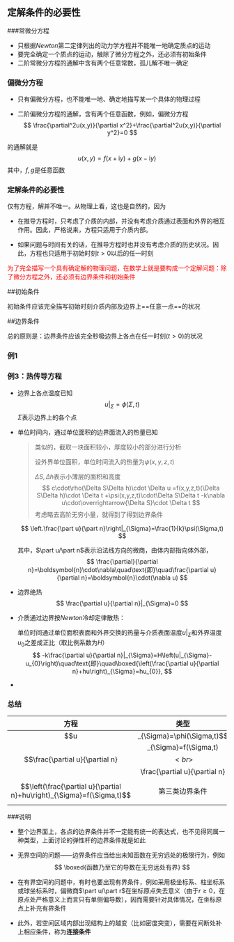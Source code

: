 ## 定解条件的必要性

###常微分方程

+ 只根据$Newton$第二定律列出的动力学方程并不能唯一地确定质点的运动
+ 要完全确定一个质点的运动，触除了微分方程之外，还必须有初始条件
+ 二阶常微分方程的通解中含有两个任意常数，孤儿解不唯一确定

### 偏微分方程

+ 只有偏微分方程，也不能唯一地、确定地描写某一个具体的物理过程

+ 二阶偏微分方程的通解，含有两个任意函数，例如，偏微分方程
  $$
  \frac{\partial^2u(x,y)}{\partial x^2}+\frac{\partial^2u(x,y)}{\partial y^2}=0
  $$
  

的通解就是
$$
u(x,y)=f(x+\mathrm{i}y)+g(x-\mathrm{i}y)
$$
其中，$f,g$是任意函数

### 定解条件的必要性

仅有方程，解并不唯一。从物理上看，这也是自然的，因为

+ 在推导方程时，只考虑了介质的内部，并没有考虑介质通过表面和外界的相互作用。因此，严格说来，方程只适用于介质内部。

+ 如果问题与时间有关的话，在推导方程时也并没有考虑介质的历史状况。因此，方程也只适用于初始时刻$t>0$以后的任一时刻

<span style=color:red>为了完全描写一个具有确定解的物理问题，在数学上就是要构成一个定解问题：除了微分方程之外，还必须有边界条件和初始条件</span>

##初始条件

初始条件应该完全描写初始时刻介质内部及边界上==任意一点==的状况

##边界条件

总的原则是：边界条件应该完全秒吸边界上各点在任一时刻($t>0$)的状况

### 例1

### 例3：热传导方程

+ 边界上各点温度已知
  $$
  u|_{\Sigma}=\phi(\Sigma,t)
  $$
  $\Sigma$表示边界上的各个点

+ 单位时间内，通过单位面积的边界面流入的热量已知

  > 类似的，截取一块面积较小，厚度较小的部分进行分析
  >
  > 设外界单位面积，单位时间流入的热量为$\psi(x,y,z,t)$
  >
  > $\Delta S,\Delta h$表示小薄层的面积和高度
  > $$
  > c\cdot\rho(\Delta S\Delta h)\cdot \Delta u
  > =f(x,y,z,t)(\Delta S\Delta h)\cdot \Delta t
  > +\psi(x,y,z,t)\cdot\Delta S\Delta t
  > -k\nabla u\cdot\overrightarrow{\Delta S}\cdot \Delta t
  > $$
  > 考虑略去高阶无穷小量，就得到了得到边界条件
  
  $$
  \left.\frac{\part u}{\part n}\right|_{\Sigma}=\frac{1}{k}\psi(\Sigma,t)
  $$
  
  其中，$\part u/\part n$表示沿法线方向的微商，由体内部指向体外部，
  $$
  \frac{\partial}{\partial n}=\boldsymbol{n}\cdot\nabla\quad\text{即}\quad\frac{\partial u}{\partial n}=\boldsymbol{n}\cdot(\nabla u)
  $$
  
+ 边界绝热
  $$
  \frac{\partial u}{\partial n}|_{\Sigma}=0
  $$

+ 介质通过边界按$Newton$冷却定律散热：

  单位时间通过单位面积表面和外界交换的热量与介质表面温度$u|_{\Sigma}$和外界温度$u_0$之差成正比（取比例系数为$H$）
  $$
  -k\frac{\partial u}{\partial n}|_{\Sigma}=H\left(u|_{\Sigma}-u_{0}\right)\quad\text{即}\quad\boxed{\left(\frac{\partial u}{\partial n}+hu\right)_{\Sigma}=hu_{0}},
  $$
  
+ 

### 总结

|                             方程                             |      类型      |
| :----------------------------------------------------------: | :------------: |
|                $$u|_{\Sigma}=\phi(\Sigma,t)$$                | 第一类边界条件 |
| $$\frac{\partial u}{\partial n}|_{\Sigma}=f(\Sigma,t)$$<br>$$\frac{\partial u}{\partial n}|_{\Sigma}=0$$ | 第二类边界条件 |
| $$\left(\frac{\partial u}{\partial n}+hu\right)_{\Sigma}=f(\Sigma,t)$$ | 第三类边界条件 |

###说明

+ 整个边界面上，各点的边界条件并不一定能有统一的表达式，也不见得同属一种类型，上面讨论的弹性杆的边界条件就是如此

+ 无界空间的问题——边界条件应当给出未知函数在无穷远处的极限行为，例如
  $$
  \boxed{函数乃至它的导数在无穷远处有界}
  $$

+ 在有界空间的问题中，有时也要出现有界条件，例如采用极坐标系、柱坐标系或球坐标系时，偏微商$\part u/\part r$在坐标原点失去意义（由于$r\geq0$，在原点处严格意义上而言只有单侧偏导数），因而需要针对具体情况，在坐标原点上补充有界条件

+ 此外，若空间区域内部出现结构上的越变（比如密度突变），需要在间断处补上相应条件，称为**连接条件**

